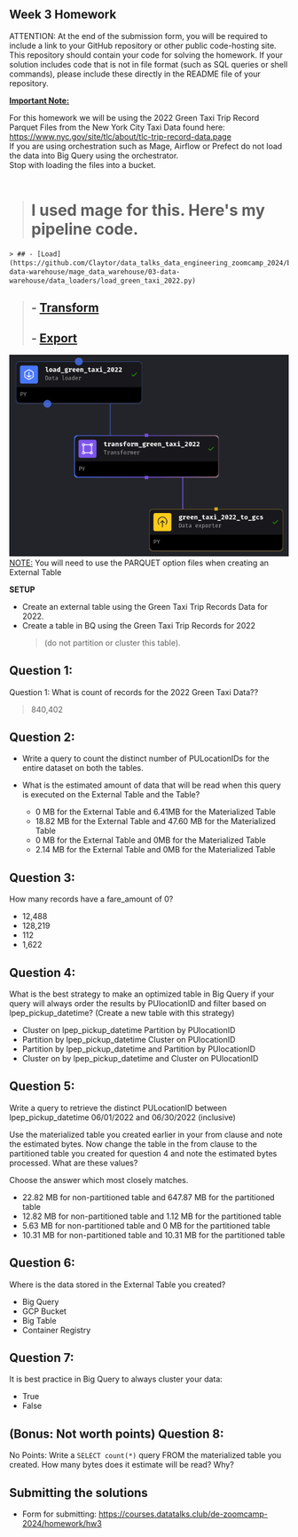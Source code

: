 ## Week 3 Homework
ATTENTION: At the end of the submission form, you will be required to include a link to your GitHub repository or other public code-hosting site. This repository should contain your code for solving the homework. If your solution includes code that is not in file format (such as SQL queries or shell commands), please include these directly in the README file of your repository.

<b><u>Important Note:</b></u> <p> For this homework we will be using the 2022 Green Taxi Trip Record Parquet Files from the New York
City Taxi Data found here: </br> https://www.nyc.gov/site/tlc/about/tlc-trip-record-data.page </br>
If you are using orchestration such as Mage, Airflow or Prefect do not load the data into Big Query using the orchestrator.</br> 
Stop with loading the files into a bucket. </br></br>

> # I used mage for this. Here's my pipeline code.
    > ## - [Load](https://github.com/Claytor/data_talks_data_engineering_zoomcamp_2024/blob/main/03-data-warehouse/mage_data_warehouse/03-data-warehouse/data_loaders/load_green_taxi_2022.py)
> ## - [Transform](https://github.com/Claytor/data_talks_data_engineering_zoomcamp_2024/blob/main/03-data-warehouse/mage_data_warehouse/03-data-warehouse/transformers/transform_green_taxi_2022.py)
> ## - [Export](https://github.com/Claytor/data_talks_data_engineering_zoomcamp_2024/blob/main/03-data-warehouse/mage_data_warehouse/03-data-warehouse/data_exporters/green_taxi_2022_to_gcs.py)

![alt text](../images/03_hw_pipeline.png)
<u>NOTE:</u> You will need to use the PARQUET option files when creating an External Table</br>

**SETUP**
- Create an external table using the Green Taxi Trip Records Data for 2022.
- Create a table in BQ using the Green Taxi Trip Records for 2022 
    > (do not partition or cluster this table).


## Question 1:
Question 1: What is count of records for the 2022 Green Taxi Data??
> 840,402

## Question 2:
- Write a query to count the distinct number of PULocationIDs for the entire dataset on both the tables. 
- What is the estimated amount of data that will be read when this query is executed on the External Table and the Table?

    - 0 MB for the External Table and 6.41MB for the Materialized Table
    - 18.82 MB for the External Table and 47.60 MB for the Materialized Table
    - 0 MB for the External Table and 0MB for the Materialized Table
    - 2.14 MB for the External Table and 0MB for the Materialized Table


## Question 3:
How many records have a fare_amount of 0?
- 12,488
- 128,219
- 112
- 1,622

## Question 4:
What is the best strategy to make an optimized table in Big Query if your query will always order the results by PUlocationID and filter based on lpep_pickup_datetime? (Create a new table with this strategy)
- Cluster on lpep_pickup_datetime Partition by PUlocationID
- Partition by lpep_pickup_datetime  Cluster on PUlocationID
- Partition by lpep_pickup_datetime and Partition by PUlocationID
- Cluster on by lpep_pickup_datetime and Cluster on PUlocationID

## Question 5:
Write a query to retrieve the distinct PULocationID between lpep_pickup_datetime
06/01/2022 and 06/30/2022 (inclusive)</br>

Use the materialized table you created earlier in your from clause and note the estimated bytes. Now change the table in the from clause to the partitioned table you created for question 4 and note the estimated bytes processed. What are these values? </br>

Choose the answer which most closely matches.</br> 

- 22.82 MB for non-partitioned table and 647.87 MB for the partitioned table
- 12.82 MB for non-partitioned table and 1.12 MB for the partitioned table
- 5.63 MB for non-partitioned table and 0 MB for the partitioned table
- 10.31 MB for non-partitioned table and 10.31 MB for the partitioned table


## Question 6: 
Where is the data stored in the External Table you created?

- Big Query
- GCP Bucket
- Big Table
- Container Registry


## Question 7:
It is best practice in Big Query to always cluster your data:
- True
- False


## (Bonus: Not worth points) Question 8:
No Points: Write a `SELECT count(*)` query FROM the materialized table you created. How many bytes does it estimate will be read? Why?

 
## Submitting the solutions

* Form for submitting: https://courses.datatalks.club/de-zoomcamp-2024/homework/hw3


